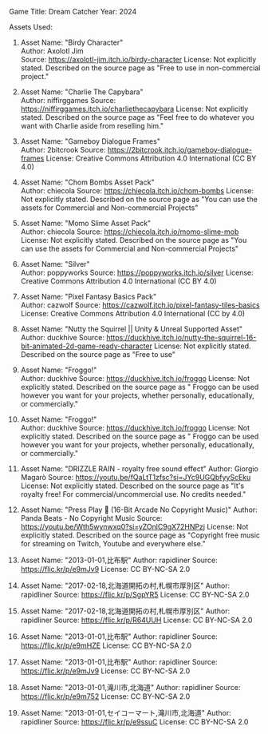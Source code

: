 Game Title: Dream Catcher
Year: 2024

Assets Used:
1. Asset Name: "Birdy Character"  
   Author: Axolotl Jim  
   Source: https://axolotl-jim.itch.io/birdy-character
   License: Not explicitly stated. Described on the source page as "Free to use in non-commercial project."

2. Asset Name: "Charlie The Capybara"  
   Author: niffirggames
   Source: https://niffirggames.itch.io/charliethecapybara
   License: Not explicitly stated. Described on the source page as "Feel free to do whatever you want with Charlie aside from reselling him."

3. Asset Name: "Gameboy Dialogue Frames"  
   Author: 2bitcrook
   Source: https://2bitcrook.itch.io/gameboy-dialogue-frames
   License: Creative Commons Attribution 4.0 International (CC BY 4.0)

4. Asset Name: "Chom Bombs Asset Pack"  
   Author: chiecola
   Source: https://chiecola.itch.io/chom-bombs
   License: Not explicitly stated. Described on the source page as "You can use the assets for Commercial and Non-commercial Projects"

5. Asset Name: "Momo Slime Asset Pack"  
   Author: chiecola
   Source: https://chiecola.itch.io/momo-slime-mob
   License: Not explicitly stated. Described on the source page as "You can use the assets for Commercial and Non-commercial Projects"

6. Asset Name: "Silver"  
   Author: poppyworks
   Source: https://poppyworks.itch.io/silver
   License: Creative Commons Attribution 4.0 International (CC BY 4.0)

7. Asset Name: "Pixel Fantasy Basics Pack"  
   Author: cazwolf
   Source: https://cazwolf.itch.io/pixel-fantasy-tiles-basics
   License: Creative Commons Attribution 4.0 International (CC by 4.0) 

8. Asset Name: "Nutty the Squirrel || Unity & Unreal Supported Asset"  
   Author: duckhive
   Source: https://duckhive.itch.io/nutty-the-squirrel-16-bit-animated-2d-game-ready-character
   License: Not explicitly stated. Described on the source page as "Free to use"

9. Asset Name: "Froggo!"  
   Author: duckhive
   Source: https://duckhive.itch.io/froggo
   License: Not explicitly stated. Described on the source page as "
Froggo can be used however you want for your projects, whether personally, educationally, or commercially."

10. Asset Name: "Froggo!"  
   Author: duckhive
   Source: https://duckhive.itch.io/froggo
   License: Not explicitly stated. Described on the source page as "
Froggo can be used however you want for your projects, whether personally, educationally, or commercially."

11. Asset Name: "DRIZZLE RAIN - royalty free sound effect"
   Author: Giorgio Magarò
   Source: https://youtu.be/fQaLtT1zfsc?si=JYc9UGQbfyyScEku
   License: Not explicitly stated.
   Described on the source page as "It's royalty free! For commercial/uncommercial use.
   No credits needed."

12. Asset Name: "Press Play 👾 (16-Bit Arcade No Copyright Music)"
   Author: Panda Beats - No Copyright Music
   Source: https://youtu.be/Wth5wynwxq0?si=yZOnlC9gX72HNPzj
   License: Not explicitly stated.
   Described on the source page as "Copyright free music for streaming on Twitch, Youtube and everywhere else."

13. Asset Name: "2013-01-01,比布駅"
   Author: rapidliner
   Source: https://flic.kr/p/e9mJv9
   License: CC BY-NC-SA 2.0

14. Asset Name: "2017-02-18,北海道開拓の村,札幌市厚別区"
   Author: rapidliner
   Source: https://flic.kr/p/SgpYR5
   License: CC BY-NC-SA 2.0

15. Asset Name: "2017-02-18,北海道開拓の村,札幌市厚別区"
   Author: rapidliner
   Source: https://flic.kr/p/R64UUH
   License: CC BY-NC-SA 2.0

16. Asset Name: "2013-01-01,比布駅"
   Author: rapidliner
   Source: https://flic.kr/p/e9mHZE
   License: CC BY-NC-SA 2.0

17. Asset Name: "2013-01-01,比布駅"
   Author: rapidliner
   Source: https://flic.kr/p/e9mJv9
   License: CC BY-NC-SA 2.0

18. Asset Name: "2013-01-01,滝川市,北海道"
   Author: rapidliner
   Source: https://flic.kr/p/e9m752
   License: CC BY-NC-SA 2.0

19. Asset Name: "2013-01-01,セイコーマート,滝川市,北海道"
   Author: rapidliner
   Source: https://flic.kr/p/e9ssuC
   License: CC BY-NC-SA 2.0